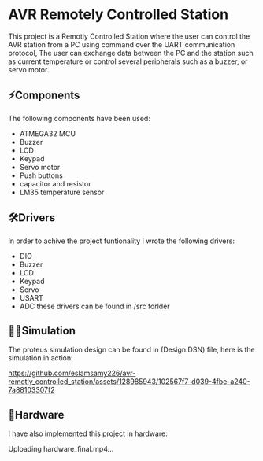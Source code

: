 # AVR Remotely Controlled Station
This project is a Remotly Controlled Station where the user can control the AVR station from a PC using command over the UART communication protocol, The user can exchange data between the PC and the station such as current temperature or control several peripherals such as a buzzer, or servo motor.





## ⚡Components
 The following components have been used:
 * ATMEGA32 MCU
 * Buzzer
 * LCD
 * Keypad
 * Servo motor
 * Push buttons
 * capacitor and resistor
 * LM35 temperature sensor

## 🛠️Drivers
In order to achive the project funtionality I wrote the following drivers:
* DIO
* Buzzer
* LCD
* Keypad
* Servo
* USART
* ADC
these drivers can be found in /src forlder

## 👨‍💻Simulation
The proteus simulation design can be found in (Design.DSN) file, here is the simulation in action:

https://github.com/eslamsamy226/avr-remotly_controlled_station/assets/128985943/102567f7-d039-4fbe-a240-7a88103307f2

## 🔳Hardware
I have also implemented this project in hardware:

Uploading hardware_final.mp4…


